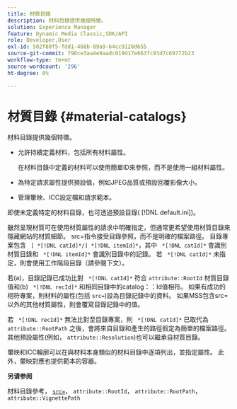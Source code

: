 ```yaml
---
title: 材質目錄
description: 材料目錄提供幾個特徵。
solution: Experience Manager
feature: Dynamic Media Classic,SDK/API
role: Developer,User
exl-id: 502f80f5-fdd1-468b-89a9-64cc9128d655
source-git-commit: 790ce3aa4e9aadc019d17e663fc93d7c69772b23
workflow-type: tm+mt
source-wordcount: '296'
ht-degree: 0%

---
```


# 材質目錄 {#material-catalogs}

材料目錄提供幾個特徵。

* 允許持續定義材料，包括所有材料屬性。

   在材料目錄中定義的材料可以使用簡單ID來參照，而不是使用一組材料屬性。
* 為特定請求屬性提供預設值，例如JPEG品質或預設回覆影像大小。
* 管理暈映、ICC設定檔和請求範本。

即使未定義特定的材料目錄，也可透過預設目錄( [!DNL default.ini])。

雖然呈現材質可在使用材質屬性的請求中明確指定，但通常更希望使用材質目錄來隱藏網站的材質細節。 src=指令接受目錄參照，而不是明確的檔案路徑。 目錄專案包含 ` [ *[!DNL catId]*/] *[!DNL itemId]*`，其中 ` *[!DNL catId]*` 會識別材質目錄和 ` *[!DNL itemId]*` 會識別目錄中的記錄。 若 ` *[!DNL catId]*` 未指定，則會使用工作階段目錄（請參閱下文）。

若(a)，目錄記錄已成功比對 ` *[!DNL catId]*` 符合 `attribute::RootId` 材質目錄值和(b) ` *[!DNL recId]*` 和相同目錄中的catalog：：Id值相符。 如果有成功的相符專案，則材料的屬性(包括 `src=`)設為目錄記錄中的資料。 如果MSS包含src=以外的其他材質屬性，則會覆寫目錄記錄中的值。

若 ` *[!DNL recId]*` 無法比對至目錄專案，則 ` *[!DNL catId]*` 已取代為 `attribute::RootPath` 之後，會將來自目錄和產生的路徑假定為簡單的檔案路徑。 其他預設屬性(例如， `attribute::Resolution`)也可以繼承自材質目錄。

暈映和ICC輪廓可以在與材料本身類似的材料目錄中逐項列出，並指定屬性。 此外，暈映對應也提供範本的容器。

**另请参阅**

材料目錄參考， [ `src=`](../../../../../../ir-api/http-protocol/image-rendering-api-ref/c-ir-http-protocol-ref/c-ir-http-protocol-command-reference/r-ir-src.md#reference-62c98abad22149d68d405ed6aaff8272)， `attribute::RootId`， `attribute::RootPath`， `attribute::VignettePath`
